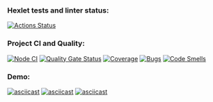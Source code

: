 ### Hexlet tests and linter status:
[![Actions Status](https://github.com/NataliPele/qa-auto-engineer-javascript-project-87/actions/workflows/hexlet-check.yml/badge.svg)](https://github.com/NataliPele/qa-auto-engineer-javascript-project-87/actions)

### Project CI and Quality:
[![Node CI](https://github.com/NataliPele/qa-auto-engineer-javascript-project-87/actions/workflows/nodejs.yml/badge.svg)](https://github.com/NataliPele/qa-auto-engineer-javascript-project-87/actions/workflows/nodejs.yml)
[![Quality Gate Status](https://sonarcloud.io/api/project_badges/measure?project=NataliPele_qa-auto-engineer-javascript-project-87&metric=alert_status)](https://sonarcloud.io/summary/new_code?id=NataliPele_qa-auto-engineer-javascript-project-87)
[![Coverage](https://sonarcloud.io/api/project_badges/measure?project=NataliPele_qa-auto-engineer-javascript-project-87&metric=coverage)](https://sonarcloud.io/summary/new_code?id=NataliPele_qa-auto-engineer-javascript-project-87)
[![Bugs](https://sonarcloud.io/api/project_badges/measure?project=NataliPele_qa-auto-engineer-javascript-project-87&metric=bugs)](https://sonarcloud.io/summary/new_code?id=NataliPele_qa-auto-engineer-javascript-project-87)
[![Code Smells](https://sonarcloud.io/api/project_badges/measure?project=NataliPele_qa-auto-engineer-javascript-project-87&metric=code_smells)](https://sonarcloud.io/summary/new_code?id=NataliPele_qa-auto-engineer-javascript-project-87)

### Demo:
[![asciicast](https://asciinema.org/a/dfOi7F0tz0quIpR7lwarkgmJq.svg)](https://asciinema.org/a/dfOi7F0tz0quIpR7lwarkgmJq)
[![asciicast](https://asciinema.org/a/Jz2rahhV5QWuCNdNgG4GzF42l.svg)](https://asciinema.org/a/Jz2rahhV5QWuCNdNgG4GzF42l)
[![asciicast](https://asciinema.org/a/gz434Dm9TbCRauQ7i8okk9QKs.svg)](https://asciinema.org/a/gz434Dm9TbCRauQ7i8okk9QKs)

